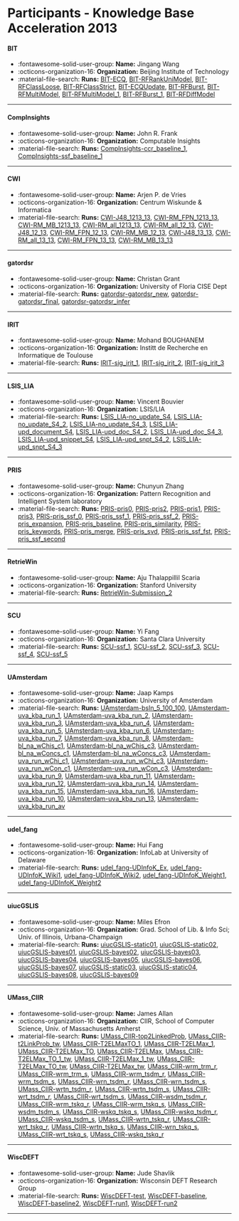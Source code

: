 # Participants - Knowledge Base Acceleration 2013 

#### BIT
 - :fontawesome-solid-user-group: **Name:** Jingang Wang
 - :octicons-organization-16: **Organization:** Beijing Institute of Technology
 - :material-file-search: **Runs:** [BIT-ECQ](./runs.md#bit-ecq), [BIT-RFRankUniModel](./runs.md#bit-rfrankunimodel), [BIT-RFClassLoose](./runs.md#bit-rfclassloose), [BIT-RFClassStrict](./runs.md#bit-rfclassstrict), [BIT-ECQUpdate](./runs.md#bit-ecqupdate), [BIT-RFBurst](./runs.md#bit-rfburst), [BIT-RFMultiModel](./runs.md#bit-rfmultimodel), [BIT-RFMultiModel_1](./runs.md#bit-rfmultimodel_1), [BIT-RFBurst_1](./runs.md#bit-rfburst_1), [BIT-RFDiffModel](./runs.md#bit-rfdiffmodel)

---
#### CompInsights
 - :fontawesome-solid-user-group: **Name:** John R. Frank
 - :octicons-organization-16: **Organization:** Computable Insights
 - :material-file-search: **Runs:** [CompInsights-ccr_baseline_1](./runs.md#compinsights-ccr_baseline_1), [CompInsights-ssf_baseline_1](./runs.md#compinsights-ssf_baseline_1)

---
#### CWI
 - :fontawesome-solid-user-group: **Name:** Arjen P. de Vries
 - :octicons-organization-16: **Organization:** Centrum Wiskunde & Informatica
 - :material-file-search: **Runs:** [CWI-J48_1213_13](./runs.md#cwi-j48_1213_13), [CWI-RM_FPN_1213_13](./runs.md#cwi-rm_fpn_1213_13), [CWI-RM_MB_1213_13](./runs.md#cwi-rm_mb_1213_13), [CWI-RM_all_1213_13](./runs.md#cwi-rm_all_1213_13), [CWI-RM_all_12_13](./runs.md#cwi-rm_all_12_13), [CWI-J48_12_13](./runs.md#cwi-j48_12_13), [CWI-RM_FPN_12_13](./runs.md#cwi-rm_fpn_12_13), [CWI-RM_MB_12_13](./runs.md#cwi-rm_mb_12_13), [CWI-J48_13_13](./runs.md#cwi-j48_13_13), [CWI-RM_all_13_13](./runs.md#cwi-rm_all_13_13), [CWI-RM_FPN_13_13](./runs.md#cwi-rm_fpn_13_13), [CWI-RM_MB_13_13](./runs.md#cwi-rm_mb_13_13)

---
#### gatordsr
 - :fontawesome-solid-user-group: **Name:** Christan Grant
 - :octicons-organization-16: **Organization:** University of Floria CISE Dept
 - :material-file-search: **Runs:** [gatordsr-gatordsr_new](./runs.md#gatordsr-gatordsr_new), [gatordsr-gatordsr_final](./runs.md#gatordsr-gatordsr_final), [gatordsr-gatordsr_infer](./runs.md#gatordsr-gatordsr_infer)

---
#### IRIT
 - :fontawesome-solid-user-group: **Name:** Mohand BOUGHANEM
 - :octicons-organization-16: **Organization:** Institt de Recherche en Informatique de Toulouse
 - :material-file-search: **Runs:** [IRIT-sig_irit_1](./runs.md#irit-sig_irit_1), [IRIT-sig_irit_2](./runs.md#irit-sig_irit_2), [IRIT-sig_irit_3](./runs.md#irit-sig_irit_3)

---
#### LSIS_LIA
 - :fontawesome-solid-user-group: **Name:** Vincent Bouvier
 - :octicons-organization-16: **Organization:** LSIS/LIA
 - :material-file-search: **Runs:** [LSIS_LIA-no_update_S4](./runs.md#lsis_lia-no_update_s4), [LSIS_LIA-no_update_S4_2](./runs.md#lsis_lia-no_update_s4_2), [LSIS_LIA-no_update_S4_3](./runs.md#lsis_lia-no_update_s4_3), [LSIS_LIA-upd_document_S4](./runs.md#lsis_lia-upd_document_s4), [LSIS_LIA-upd_doc_S4_2](./runs.md#lsis_lia-upd_doc_s4_2), [LSIS_LIA-upd_doc_S4_3](./runs.md#lsis_lia-upd_doc_s4_3), [LSIS_LIA-upd_snippet_S4](./runs.md#lsis_lia-upd_snippet_s4), [LSIS_LIA-upd_snpt_S4_2](./runs.md#lsis_lia-upd_snpt_s4_2), [LSIS_LIA-upd_snpt_S4_3](./runs.md#lsis_lia-upd_snpt_s4_3)

---
#### PRIS
 - :fontawesome-solid-user-group: **Name:** Chunyun Zhang
 - :octicons-organization-16: **Organization:** Pattern Recognition and Intelligent System laboratory
 - :material-file-search: **Runs:** [PRIS-pris0](./runs.md#pris-pris0), [PRIS-pris2](./runs.md#pris-pris2), [PRIS-pris1](./runs.md#pris-pris1), [PRIS-pris3](./runs.md#pris-pris3), [PRIS-pris_ssf_0](./runs.md#pris-pris_ssf_0), [PRIS-pris_ssf_1](./runs.md#pris-pris_ssf_1), [PRIS-pris_ssf_2](./runs.md#pris-pris_ssf_2), [PRIS-pris_expansion](./runs.md#pris-pris_expansion), [PRIS-pris_baseline](./runs.md#pris-pris_baseline), [PRIS-pris_similarity](./runs.md#pris-pris_similarity), [PRIS-pris_keywords](./runs.md#pris-pris_keywords), [PRIS-pris_merge](./runs.md#pris-pris_merge), [PRIS-pris_svd](./runs.md#pris-pris_svd), [PRIS-pris_ssf_fst](./runs.md#pris-pris_ssf_fst), [PRIS-pris_ssf_second](./runs.md#pris-pris_ssf_second)

---
#### RetrieWin
 - :fontawesome-solid-user-group: **Name:** Aju Thalappillil Scaria
 - :octicons-organization-16: **Organization:** Stanford University
 - :material-file-search: **Runs:** [RetrieWin-Submission_2](./runs.md#retriewin-submission_2)

---
#### SCU
 - :fontawesome-solid-user-group: **Name:** Yi Fang
 - :octicons-organization-16: **Organization:** Santa Clara University
 - :material-file-search: **Runs:** [SCU-ssf_1](./runs.md#scu-ssf_1), [SCU-ssf_2](./runs.md#scu-ssf_2), [SCU-ssf_3](./runs.md#scu-ssf_3), [SCU-ssf_4](./runs.md#scu-ssf_4), [SCU-ssf_5](./runs.md#scu-ssf_5)

---
#### UAmsterdam
 - :fontawesome-solid-user-group: **Name:** Jaap Kamps
 - :octicons-organization-16: **Organization:** University of Amsterdam
 - :material-file-search: **Runs:** [UAmsterdam-bsln_5_100_100](./runs.md#uamsterdam-bsln_5_100_100), [UAmsterdam-uva_kba_run_1](./runs.md#uamsterdam-uva_kba_run_1), [UAmsterdam-uva_kba_run_2](./runs.md#uamsterdam-uva_kba_run_2), [UAmsterdam-uva_kba_run_3](./runs.md#uamsterdam-uva_kba_run_3), [UAmsterdam-uva_kba_run_4](./runs.md#uamsterdam-uva_kba_run_4), [UAmsterdam-uva_kba_run_5](./runs.md#uamsterdam-uva_kba_run_5), [UAmsterdam-uva_kba_run_6](./runs.md#uamsterdam-uva_kba_run_6), [UAmsterdam-uva_kba_run_7](./runs.md#uamsterdam-uva_kba_run_7), [UAmsterdam-uva_kba_run_8](./runs.md#uamsterdam-uva_kba_run_8), [UAmsterdam-bl_na_wChis_c1](./runs.md#uamsterdam-bl_na_wchis_c1), [UAmsterdam-bl_na_wChis_c3](./runs.md#uamsterdam-bl_na_wchis_c3), [UAmsterdam-bl_na_wConcs_c1](./runs.md#uamsterdam-bl_na_wconcs_c1), [UAmsterdam-bl_na_wConcs_c3](./runs.md#uamsterdam-bl_na_wconcs_c3), [UAmsterdam-uva_run_wChi_c1](./runs.md#uamsterdam-uva_run_wchi_c1), [UAmsterdam-uva_run_wChi_c3](./runs.md#uamsterdam-uva_run_wchi_c3), [UAmsterdam-uva_run_wCon_c1](./runs.md#uamsterdam-uva_run_wcon_c1), [UAmsterdam-uva_run_wCon_c3](./runs.md#uamsterdam-uva_run_wcon_c3), [UAmsterdam-uva_kba_run_9](./runs.md#uamsterdam-uva_kba_run_9), [UAmsterdam-uva_kba_run_11](./runs.md#uamsterdam-uva_kba_run_11), [UAmsterdam-uva_kba_run_12](./runs.md#uamsterdam-uva_kba_run_12), [UAmsterdam-uva_kba_run_14](./runs.md#uamsterdam-uva_kba_run_14), [UAmsterdam-uva_kba_run_15](./runs.md#uamsterdam-uva_kba_run_15), [UAmsterdam-uva_kba_run_16](./runs.md#uamsterdam-uva_kba_run_16), [UAmsterdam-uva_kba_run_10](./runs.md#uamsterdam-uva_kba_run_10), [UAmsterdam-uva_kba_run_13](./runs.md#uamsterdam-uva_kba_run_13), [UAmsterdam-uva_kba_run_av](./runs.md#uamsterdam-uva_kba_run_av)

---
#### udel_fang
 - :fontawesome-solid-user-group: **Name:** Hui Fang
 - :octicons-organization-16: **Organization:** InfoLab at University of Delaware
 - :material-file-search: **Runs:** [udel_fang-UDInfoK_Ex](./runs.md#udel_fang-udinfok_ex), [udel_fang-UDInfoK_Wiki1](./runs.md#udel_fang-udinfok_wiki1), [udel_fang-UDInfoK_Wiki2](./runs.md#udel_fang-udinfok_wiki2), [udel_fang-UDInfoK_Weight1](./runs.md#udel_fang-udinfok_weight1), [udel_fang-UDInfoK_Weight2](./runs.md#udel_fang-udinfok_weight2)

---
#### uiucGSLIS
 - :fontawesome-solid-user-group: **Name:** Miles Efron
 - :octicons-organization-16: **Organization:** Grad. School of Lib. & Info Sci; Univ. of Illinois, Urbana-Champaign
 - :material-file-search: **Runs:** [uiucGSLIS-static01](./runs.md#uiucgslis-static01), [uiucGSLIS-static02](./runs.md#uiucgslis-static02), [uiucGSLIS-bayes01](./runs.md#uiucgslis-bayes01), [uiucGSLIS-bayes02](./runs.md#uiucgslis-bayes02), [uiucGSLIS-bayes03](./runs.md#uiucgslis-bayes03), [uiucGSLIS-bayes04](./runs.md#uiucgslis-bayes04), [uiucGSLIS-bayes05](./runs.md#uiucgslis-bayes05), [uiucGSLIS-bayes06](./runs.md#uiucgslis-bayes06), [uiucGSLIS-bayes07](./runs.md#uiucgslis-bayes07), [uiucGSLIS-static03](./runs.md#uiucgslis-static03), [uiucGSLIS-static04](./runs.md#uiucgslis-static04), [uiucGSLIS-bayes08](./runs.md#uiucgslis-bayes08), [uiucGSLIS-bayes09](./runs.md#uiucgslis-bayes09)

---
#### UMass_CIIR
 - :fontawesome-solid-user-group: **Name:** James Allan
 - :octicons-organization-16: **Organization:** CIIR, School of Computer Science, Univ. of Massachusetts Amherst
 - :material-file-search: **Runs:** [UMass_CIIR-top2LinkedProb](./runs.md#umass_ciir-top2linkedprob), [UMass_CIIR-t2LinkProb_tw](./runs.md#umass_ciir-t2linkprob_tw), [UMass_CIIR-T2ELMaxTO_1](./runs.md#umass_ciir-t2elmaxto_1), [UMass_CIIR-T2ELMax_1](./runs.md#umass_ciir-t2elmax_1), [UMass_CIIR-T2ELMax_TO](./runs.md#umass_ciir-t2elmax_to), [UMass_CIIR-T2ELMax](./runs.md#umass_ciir-t2elmax), [UMass_CIIR-T2ELMax_TO_1_tw](./runs.md#umass_ciir-t2elmax_to_1_tw), [UMass_CIIR-T2ELMax_1_tw](./runs.md#umass_ciir-t2elmax_1_tw), [UMass_CIIR-T2ELMax_TO_tw](./runs.md#umass_ciir-t2elmax_to_tw), [UMass_CIIR-T2ELMax_tw](./runs.md#umass_ciir-t2elmax_tw), [UMass_CIIR-wrm_trm_r](./runs.md#umass_ciir-wrm_trm_r), [UMass_CIIR-wrm_trm_s](./runs.md#umass_ciir-wrm_trm_s), [UMass_CIIR-wrm_tsdm_r](./runs.md#umass_ciir-wrm_tsdm_r), [UMass_CIIR-wrm_tsdm_s](./runs.md#umass_ciir-wrm_tsdm_s), [UMass_CIIR-wrn_tsdm_r](./runs.md#umass_ciir-wrn_tsdm_r), [UMass_CIIR-wrn_tsdm_s](./runs.md#umass_ciir-wrn_tsdm_s), [UMass_CIIR-wrtn_tsdm_r](./runs.md#umass_ciir-wrtn_tsdm_r), [UMass_CIIR-wrtn_tsdm_s](./runs.md#umass_ciir-wrtn_tsdm_s), [UMass_CIIR-wrt_tsdm_r](./runs.md#umass_ciir-wrt_tsdm_r), [UMass_CIIR-wrt_tsdm_s](./runs.md#umass_ciir-wrt_tsdm_s), [UMass_CIIR-wsdm_tsdm_r](./runs.md#umass_ciir-wsdm_tsdm_r), [UMass_CIIR-wrm_tskq_r](./runs.md#umass_ciir-wrm_tskq_r), [UMass_CIIR-wrm_tskq_s](./runs.md#umass_ciir-wrm_tskq_s), [UMass_CIIR-wsdm_tsdm_s](./runs.md#umass_ciir-wsdm_tsdm_s), [UMass_CIIR-wskq_tskq_s](./runs.md#umass_ciir-wskq_tskq_s), [UMass_CIIR-wskq_tsdm_r](./runs.md#umass_ciir-wskq_tsdm_r), [UMass_CIIR-wskq_tsdm_s](./runs.md#umass_ciir-wskq_tsdm_s), [UMass_CIIR-wrtn_tskq_r](./runs.md#umass_ciir-wrtn_tskq_r), [UMass_CIIR-wrt_tskq_r](./runs.md#umass_ciir-wrt_tskq_r), [UMass_CIIR-wrtn_tskq_s](./runs.md#umass_ciir-wrtn_tskq_s), [UMass_CIIR-wrn_tskq_s](./runs.md#umass_ciir-wrn_tskq_s), [UMass_CIIR-wrt_tskq_s](./runs.md#umass_ciir-wrt_tskq_s), [UMass_CIIR-wskq_tskq_r](./runs.md#umass_ciir-wskq_tskq_r)

---
#### WiscDEFT
 - :fontawesome-solid-user-group: **Name:** Jude Shavlik
 - :octicons-organization-16: **Organization:** Wisconsin DEFT Research Group
 - :material-file-search: **Runs:** [WiscDEFT-test](./runs.md#wiscdeft-test), [WiscDEFT-baseline](./runs.md#wiscdeft-baseline), [WiscDEFT-baseline2](./runs.md#wiscdeft-baseline2), [WiscDEFT-run1](./runs.md#wiscdeft-run1), [WiscDEFT-run2](./runs.md#wiscdeft-run2)

---
